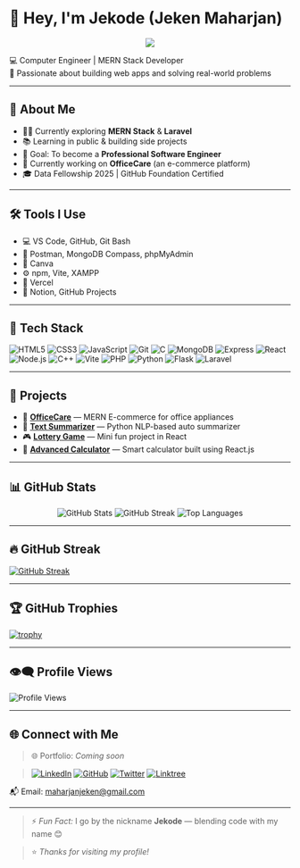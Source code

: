 # 👋 Hey, I'm Jekode (Jeken Maharjan)

<p align="center">
  <img src="https://readme-typing-svg.demolab.com?font=Fira+Code&size=22&pause=1000&color=0FF5D2&center=true&vCenter=true&width=600&lines=Hi+%F0%9F%91%8B%2C+I'm+Jeken+Maharjan!;Computer+Engineer+%7C+Full+Stack+Web+Developer;MERN+Stack+%7C+Laravel;Learning+in+Public+%F0%9F%93%9A+Building+Cool+Projects" />
</p>


💻 Computer Engineer | MERN Stack Developer  
🚀 Passionate about building web apps and solving real-world problems


---

## 💫 About Me

- 🧑‍💻 Currently exploring **MERN Stack** & **Laravel**
- 📚 Learning in public & building side projects
- 🎯 Goal: To become a **Professional Software Engineer**
- 🌱 Currently working on **OfficeCare** (an e-commerce platform)
- 🎓 Data Fellowship 2025 | GitHub Foundation Certified

---

## 🛠️ Tools I Use

- 💻 VS Code, GitHub, Git Bash
- 🔧 Postman, MongoDB Compass, phpMyAdmin
- 🎨 Canva
- ⚙️ npm, Vite, XAMPP
- 🚀 Vercel
- 📌 Notion, GitHub Projects


---

## 🔧 Tech Stack

![HTML5](https://img.shields.io/badge/-HTML5-black?style=flat-square&logo=html5)
![CSS3](https://img.shields.io/badge/-CSS3-black?style=flat-square&logo=css3)
![JavaScript](https://img.shields.io/badge/-JavaScript-black?style=flat-square&logo=javascript)
![Git](https://img.shields.io/badge/-Git-black?style=flat-square&logo=git)
![C](https://img.shields.io/badge/-C-black?style=flat-square&logo=c)
![MongoDB](https://img.shields.io/badge/-MongoDB-black?style=flat-square&logo=mongodb)
![Express](https://img.shields.io/badge/-Express-black?style=flat-square&logo=express)
![React](https://img.shields.io/badge/-React-black?style=flat-square&logo=react)
![Node.js](https://img.shields.io/badge/-Node.js-black?style=flat-square&logo=node.js)
![C++](https://img.shields.io/badge/-C++-black?style=flat-square&logo=cplusplus)
![Vite](https://img.shields.io/badge/-Vite-black?style=flat-square&logo=vite)
![PHP](https://img.shields.io/badge/-PHP-black?style=flat-square&logo=php)
![Python](https://img.shields.io/badge/-Python-black?style=flat-square&logo=python)
![Flask](https://img.shields.io/badge/-Flask-black?style=flat-square&logo=flask)
![Laravel](https://img.shields.io/badge/-Laravel-black?style=flat-square&logo=laravel)


---

## 🚀 Projects

- 🛒 [**OfficeCare**](https://github.com/JekenMaharjan/OfficeCare) — MERN E-commerce for office appliances  
- 🧠 [**Text Summarizer**](https://github.com/JekenMaharjan/Text-Summarizer) — Python NLP-based auto summarizer  
- 🎮 [**Lottery Game**](https://github.com/JekenMaharjan/LotteryGame) — Mini fun project in React  
- 🔢 [**Advanced Calculator**](https://github.com/JekenMaharjan/AdvancedCalculator) — Smart calculator built using React.js

---

## 📊 GitHub Stats

<div align="center">
  
  <img src="https://github-readme-stats.vercel.app/api?username=JekenMaharjan&show_icons=true&theme=radical" alt="GitHub Stats" />
  
  <img src="https://github-readme-streak-stats.herokuapp.com/?user=JekenMaharjan&theme=radical" alt="GitHub Streak" />

  <img src="https://github-readme-stats.vercel.app/api/top-langs/?username=JekenMaharjan&layout=compact&theme=radical" alt="Top Languages" />

</div>


---

## 🔥 GitHub Streak

[![GitHub Streak](https://streak-stats.demolab.com?user=JekenMaharjan&theme=radical&date_format=M%20j%5B%2C%20Y%5D)](https://git.io/streak-stats)


---

## 🏆 GitHub Trophies

[![trophy](https://github-profile-trophy.vercel.app/?username=JekenMaharjan&theme=monokai&row=1&margin-w=10&no-frame=true)](https://github.com/ryo-ma/github-profile-trophy)


---

## 👁‍🗨 Profile Views

![Profile Views](https://komarev.com/ghpvc/?username=JekenMaharjan&label=Profile%20views&color=0e75b6&style=flat)


---

## 🌐 Connect with Me

> 🌐 Portfolio: *Coming soon*
 
> [![LinkedIn](https://img.shields.io/badge/-LinkedIn-blue?style=flat-square&logo=linkedin)](https://www.linkedin.com/in/jekenmaharjan/)  [![GitHub](https://img.shields.io/badge/-GitHub-black?style=flat-square&logo=github)](https://github.com/JekenMaharjan)  [![Twitter](https://img.shields.io/badge/-Twitter-1DA1F2?style=flat-square&logo=twitter)](https://x.com/JekenMaharjan)  [![Linktree](https://img.shields.io/badge/-Connect-43E660?style=flat-square&logo=linktree&logoColor=white)](https://linktr.ee/JekenMaharjan)

📬 Email: [maharjanjeken@gmail.com](mailto:maharjanjeken@gmail.com)

---

> ⚡ *Fun Fact:* I go by the nickname **Jekode** — blending code with my name 😊

> ⭐️ _Thanks for visiting my profile!_
